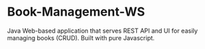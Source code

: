 # Book-Management-WS
Java Web-based application that serves REST API and UI for easily managing books (CRUD). Built with pure Javascript.
